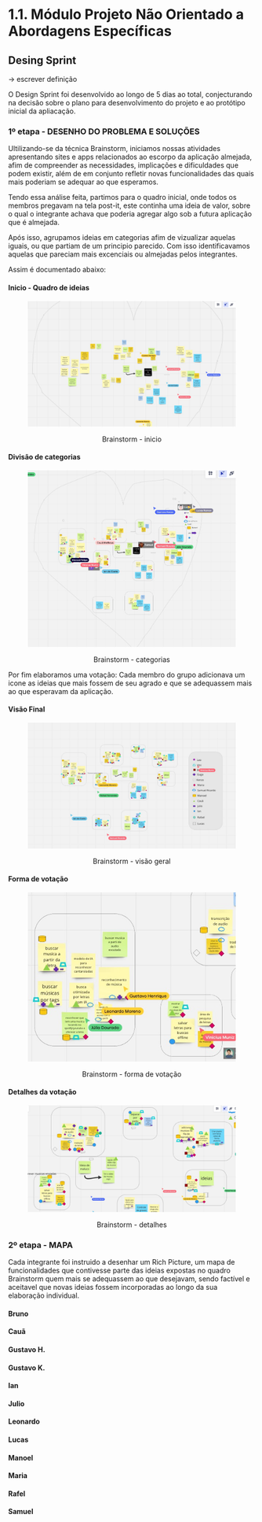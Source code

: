 # 1.1. Módulo Projeto Não Orientado a Abordagens Específicas

## Desing Sprint
-> escrever definição

O Design Sprint foi desenvolvido ao longo de 5 dias ao total, conjecturando na decisão sobre o plano para desenvolvimento do projeto e ao protótipo inicial da apliacação.

### 1º etapa -  DESENHO DO PROBLEMA E SOLUÇÕES
Ultilizando-se da técnica Brainstorm, iniciamos nossas atividades apresentando sites e apps relacionados ao escorpo da aplicação almejada, afim de compreender as necessidades, implicações e dificuldades que podem existir, além de em conjunto refletir novas funcionalidades das quais mais poderiam se adequar ao que esperamos.

Tendo essa análise feita, partimos para o quadro inicial, onde todos os membros pregavam na tela post-it, este continha uma ideia de valor, sobre o qual o integrante achava que poderia agregar algo sob a futura aplicação que é almejada. 

Após isso, agrupamos ideias em categorias afim de vizualizar aquelas iguais, ou que partiam de um principio parecido. Com isso identificavamos aquelas que pareciam mais excenciais ou almejadas pelos integrantes. 

Assim é documentado abaixo: 

<!-- tabs:start -->

#### **Inicio - Quadro de ideias**

<figure align="center">

![brainstorm](../assets/brainstorm1.jpeg)
  <figcaption>Brainstorm - inicio</figcaption>
</figure>

#### **Divisão de categorias**

<figure align="center">

  ![brainstorm](../assets/brainstorm_categoria.jpeg)
  <figcaption>Brainstorm - categorias</figcaption>
</figure>

<!-- tabs:end -->

Por fim elaboramos uma votação: Cada membro do grupo adicionava um icone as ideias que mais fossem de seu agrado e que se adequassem mais ao que esperavam da aplicação.
<!-- tabs:start -->

#### **Visão Final**

<figure align="center">

  ![brainstorm](../assets/brainstorm1_votacao.jpeg)
  <figcaption>Brainstorm - visão geral</figcaption>
</figure>

#### **Forma de votação**
<figure align="center">


  ![brainstorm](../assets/brainstorm_icones.jpeg)
  <figcaption>Brainstorm - forma de votação</figcaption>
</figure>


#### **Detalhes da votação**

<figure align="center">

  ![brainstorm](../assets/brainstorm_detalhado.jpeg)
  <figcaption>Brainstorm - detalhes</figcaption>
</figure>

<!-- tabs:end -->

### 2º etapa - MAPA
Cada integrante foi instruido a desenhar um Rich Picture, um mapa de funcionalidades que contivesse parte das ideias expostas no quadro Brainstorm quem mais se adequassem ao que desejavam, sendo factível e aceitavel que novas ideias fossem incorporadas ao longo da sua elaboração individual. 


<!-- tabs:start -->
#### **Bruno**
#### **Cauã**
#### **Gustavo H.**
#### **Gustavo K.**
#### **Ian**
#### **Julio**
#### **Leonardo**
#### **Lucas**
#### **Manoel**
#### **Maria**
#### **Rafel**
#### **Samuel**



<!-- tabs:end -->